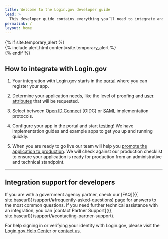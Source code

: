 ```yaml
---
title: Welcome to the Login.gov developer guide
lead: >
  This developer guide contains everything you’ll need to integrate and deploy your application with Login.gov.
permalink: /
layout: home
---
```


<div class="grid-container">
  <div class="desktop:grid-col-9 desktop:grid-offset-2 mobile:grid-col-auto mobile:padding-2">
    {% if site.temporary_alert %}
    <section class="usa-section" markdown="1">  
        {% include alert.html content=site.temporary_alert %}
    </section>
    {% endif %}
    <h2 class='margin-top-4'>How to integrate with Login.gov</h2>
    <ol class="usa-process-list usa-prose margin-bottom-4">
      <li class="usa-process-list__item">
        <p>
          Your integration with Login.gov starts in the <a href="{{ site.baseurl }}/testing/#using-the-sandbox" class="usa-link">portal</a> where you can register your app.
        </p>
      </li>
      <li class="usa-process-list__item">
        <p>
          Determine your application needs, like the level of proofing and <a href="{% link _pages/attributes.md %}" class="usa-link">user attributes</a> that will be requested.
        </p>
      </li>
      <li class="usa-process-list__item">
        <p>
          Select between <a href="{% link _pages/oidc/getting-started.md %}" class="usa-link">Open ID Connect</a> (OIDC) or <a href="{% link _pages/saml/getting-started.md %}" class="usa-link">SAML</a> implementation protocols.
        </p>
      </li>
      <li class="usa-process-list__item">
        <p>
          Configure your app in the portal and start <a href="{% link _pages/testing.md %}" class="usa-link">testing</a>! We have implementation guides and example apps to get you up and running quickly.
        </p>
      </li>
      <li class="usa-process-list__item">
        <p>
          When you are ready to go live our team will help you <a href="{% link _pages/production.md %}" class="usa-link">promote the application to production</a>. We will check against our production checklist to ensure your application is ready for production from an administrative and technical standpoint.
        </p>
      </li>
    </ol>
    <hr class="text-primary-light border-solid measure-5 margin-x-0">
    <section class="usa-section usa-prose padding-top-5">
      <h2>Integration support for developers</h2>
      <p class="measure-5 margin-x-0" markdown="1">
        If you are with a government agency partner, check our [FAQ]({{ site.baseurl}}/support/#frequently-asked-questions) page for answers to the most common questions. If you need further technical assistance with an integration, you can [contact Partner Support]({{ site.baseurl}}/support/#contacting-partner-support).
      </p>
      <p class="measure-5 margin-x-0">
        For help signing in or verifying your identity with Login.gov, please visit the <a href="https://login.gov/help/" class="usa-link">Login.gov Help Center</a> or <a href="https://login.gov/contact/" class="usa-link">contact us</a>.
      </p>
    </section>
  </div>
</div>
